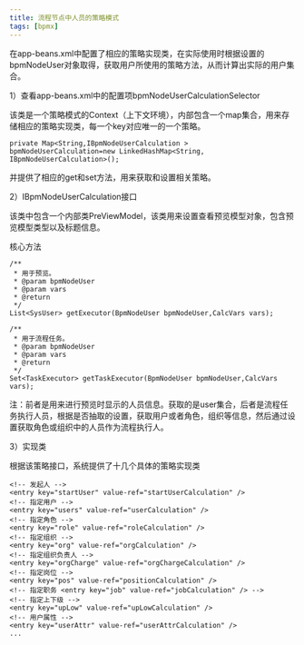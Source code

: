 ```yaml
---
title: 流程节点中人员的策略模式
tags: [bpmx]
---
```


在app-beans.xml中配置了相应的策略实现类，在实际使用时根据设置的bpmNodeUser对象取得，获取用户所使用的策略方法，从而计算出实际的用户集合。

1）查看app-beans.xml中的配置项bpmNodeUserCalculationSelector

该类是一个策略模式的Context（上下文环境），内部包含一个map集合，用来存储相应的策略实现类，每一个key对应唯一的一个策略。

```
private Map<String,IBpmNodeUserCalculation > bpmNodeUserCalculation=new LinkedHashMap<String, IBpmNodeUserCalculation>();
```

并提供了相应的get和set方法，用来获取和设置相关策略。

2）IBpmNodeUserCalculation接口

该类中包含一个内部类PreViewModel，该类用来设置查看预览模型对象，包含预览模型类型以及标题信息。

核心方法

```
/**
 * 用于预览。
 * @param bpmNodeUser
 * @param vars
 * @return
 */
List<SysUser> getExecutor(BpmNodeUser bpmNodeUser,CalcVars vars);

/**
 * 用于流程任务。
 * @param bpmNodeUser
 * @param vars
 * @return
 */
Set<TaskExecutor> getTaskExecutor(BpmNodeUser bpmNodeUser,CalcVars vars);
```

注：前者是用来进行预览时显示的人员信息。获取的是user集合，后者是流程任务执行人员，根据是否抽取的设置，获取用户或者角色，组织等信息，然后通过设置获取角色或组织中的人员作为流程执行人。

3）实现类

根据该策略接口，系统提供了十几个具体的策略实现类

```
<!-- 发起人 -->
<entry key="startUser" value-ref="startUserCalculation" />
<!-- 指定用户 -->
<entry key="users" value-ref="userCalculation" />
<!-- 指定角色 -->
<entry key="role" value-ref="roleCalculation" />
<!-- 指定组织 -->
<entry key="org" value-ref="orgCalculation" />
<!-- 指定组织负责人 -->
<entry key="orgCharge" value-ref="orgChargeCalculation" />
<!-- 指定岗位 -->
<entry key="pos" value-ref="positionCalculation" />
<!-- 指定职务 <entry key="job" value-ref="jobCalculation" /> -->
<!-- 指定上下级 -->
<entry key="upLow" value-ref="upLowCalculation" />
<!-- 用户属性 -->
<entry key="userAttr" value-ref="userAttrCalculation" />
...
```

